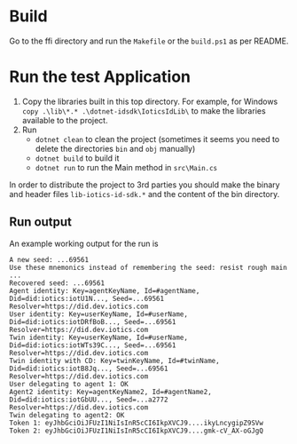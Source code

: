 # Build

Go to the ffi directory and run the `Makefile` or the `build.ps1` as per README.

# Run the test Application

1. Copy the libraries built in this top directory. For example, for Windows `copy .\lib\*.* .\dotnet-idsdk\IoticsIdLib\` to make the libraries available to the project.  
2. Run
    - `dotnet clean` to clean the project (sometimes it seems you need to delete the directories `bin` and `obj` manually)
    - `dotnet build` to build it
    - `dotnet run` to run the Main method in `src\Main.cs`

In order to distribute the project to 3rd parties you should make the binary and header files `lib-iotics-id-sdk.*` and the content of the bin directory.

## Run output

An example working output for the run is 

    A new seed: ...69561
    Use these mnemonics instead of remembering the seed: resist rough main ...
    Recovered seed: ...69561
    Agent identity: Key=agentKeyName, Id=#agentName, Did=did:iotics:iotU1N..., Seed=...69561 Resolver=https://did.dev.iotics.com
    User identity: Key=userKeyName, Id=#userName, Did=did:iotics:iotDRfBoB..., Seed=...69561 Resolver=https://did.dev.iotics.com
    Twin identity: Key=userKeyName, Id=#userName, Did=did:iotics:iotWTs39C..., Seed=...69561 Resolver=https://did.dev.iotics.com
    Twin identity with CD: Key=twinKeyName, Id=#twinName, Did=did:iotics:iotB8Jq..., Seed=...69561 Resolver=https://did.dev.iotics.com
    User delegating to agent 1: OK
    Agent2 identity: Key=agentKeyName2, Id=#agentName2, Did=did:iotics:iotGbUU..., Seed=...a2772 Resolver=https://did.dev.iotics.com
    Twin delegating to agent2: OK
    Token 1: eyJhbGciOiJFUzI1NiIsInR5cCI6IkpXVCJ9....ikyLncygipZ9SVw
    Token 2: eyJhbGciOiJFUzI1NiIsInR5cCI6IkpXVCJ9....gmk-cV_AX-oGJgQ
